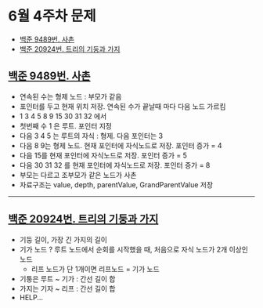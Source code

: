 # 6월 4주차 문제
- [백준 9489번. 사촌](https://www.acmicpc.net/problem/9489)
- [백준 20924번. 트리의 기둥과 가지](https://www.acmicpc.net/problem/20924)



## [백준 9489번. 사촌](https://www.acmicpc.net/problem/9489)
- 연속된 수는 형제 노드 : 부모가 같음
- 포인터를 두고 현재 위치 저장. 연속된 수가 끝날때 마다 다음 노드 가르킴
- 1 3 4 5 8 9 15 30 31 32 에서
- 첫번째 수 1 은 루트. 포인터 지정
- 다음 3 4 5 는 루트의 자식 : 형제. 다음 포인터는 3
- 다음 8 9는 형제 노드. 현재 포인터에 자식노드로 저장. 포인터 증가 = 4
- 다음 15를 현재 포인터에 자식노드로 저장. 포인터 증가 = 5
- 다음 30 31 32 를 현재 포인터에 자식노드로 저장. 포인터 증가 = 8
- 부모는 다르고 조부모가 같은 노드가 사촌
- 자료구조는 value, depth, parentValue, GrandParentValue 저장


---

## [백준 20924번. 트리의 기둥과 가지](https://www.acmicpc.net/problem/20924)
- 기둥 길이, 가장 긴 가지의 길이
- 기가 노드 ? 루트 노드에서 순회를 시작했을 때, 처음으로 자식 노드가 2개 이상인 노드
  - 리프 노드가 단 1개이면 리프노드 = 기가 노드
- 기퉁은 루트 ~ 기가 : 간선 길이 합
- 가지는 기자 ~ 리프 : 간선 길이 합
- HELP...
